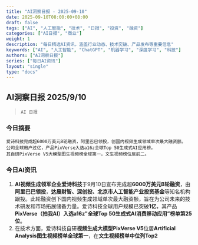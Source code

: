 ```yaml
---
title: "AI洞察日报 - 2025-09-10"
date: 2025-09-10T08:00:00+08:00
draft: false
tags: ["AI", "人工智能", "技术", "日报", "投资", "融资"]
categories: ["AI日报", "商业"]
weight: 1
description: "每日精选AI资讯，涵盖行业动态、技术突破、产品发布等重要信息"
keywords: ["AI", "人工智能", "ChatGPT", "机器学习", "深度学习", "科技"]
authors: ["AI洞察日报"]
series: ["每日AI资讯"]
layout: "single"
type: "docs"
---
```


## AI洞察日报 2025/9/10

>  `AI 日报` 



### **今日摘要**

```
爱诗科技完成超6000万美元B轮融资，阿里巴巴领投，创国内视频生成领域单次最大融资额。
公司全球用户过亿，产品PixVerse入选a16z全球Top 50生成式AI应用榜。
其自研PixVerse V5大模型图生视频榜全球第一，文生视频榜位居前二。
```



### **今日AI资讯**

1.  **AI视频生成领军企业爱诗科技**于9月10日宣布完成超**6000万美元B轮融资**，由**阿里巴巴领投**，**达晨财智、深创投、北京市人工智能产业投资基金**等知名机构跟投。此轮融资创下国内视频生成领域单次最大融资额，旨在为公司未来的技术研发和市场拓展储备力量。爱诗科技全球用户规模已突破**1亿**，其产品**PixVerse（拍我AI）**入选**a16z"全球Top 50生成式AI消费移动应用”榜单第25位**。
2.  在技术方面，爱诗科技自研**视频生成大模型PixVerse V5**位居**Artificial Analysis图生视频榜单全球第一**，在**文生视频榜单中位列Top2**